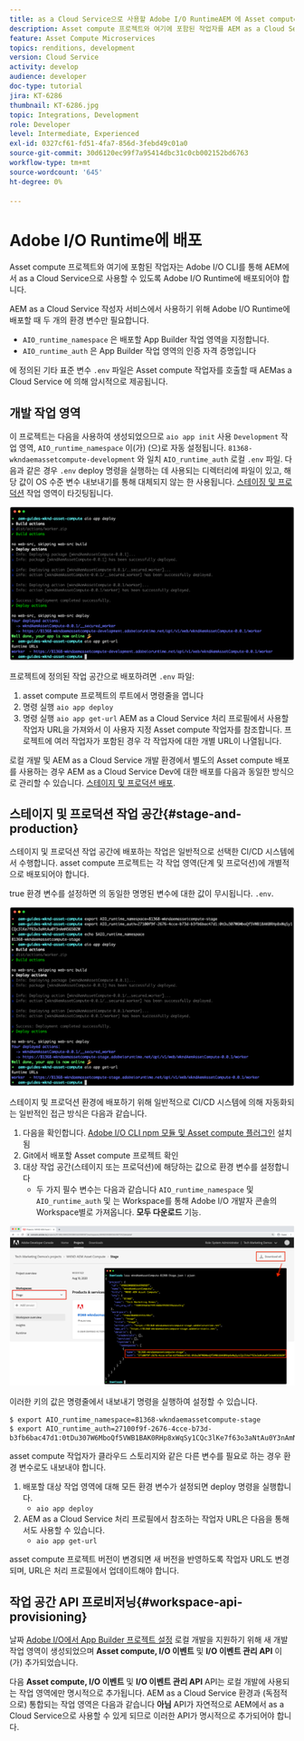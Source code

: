 ```yaml
---
title: as a Cloud Service으로 사용할 Adobe I/O RuntimeAEM 에 Asset compute 작업자 배포
description: Asset compute 프로젝트와 여기에 포함된 작업자를 AEM as a Cloud Service으로 사용하려면 Adobe I/O Runtime에 배포해야 합니다.
feature: Asset Compute Microservices
topics: renditions, development
version: Cloud Service
activity: develop
audience: developer
doc-type: tutorial
jira: KT-6286
thumbnail: KT-6286.jpg
topic: Integrations, Development
role: Developer
level: Intermediate, Experienced
exl-id: 0327cf61-fd51-4fa7-856d-3febd49c01a0
source-git-commit: 30d6120ec99f7a95414dbc31c0cb002152bd6763
workflow-type: tm+mt
source-wordcount: '645'
ht-degree: 0%

---
```


# Adobe I/O Runtime에 배포

Asset compute 프로젝트와 여기에 포함된 작업자는 Adobe I/O CLI를 통해 AEM에서 as a Cloud Service으로 사용할 수 있도록 Adobe I/O Runtime에 배포되어야 합니다.

AEM as a Cloud Service 작성자 서비스에서 사용하기 위해 Adobe I/O Runtime에 배포할 때 두 개의 환경 변수만 필요합니다.

+ `AIO_runtime_namespace` 은 배포할 App Builder 작업 영역을 지정합니다.
+ `AIO_runtime_auth` 은 App Builder 작업 영역의 인증 자격 증명입니다

에 정의된 기타 표준 변수 `.env` 파일은 Asset compute 작업자를 호출할 때 AEMas a Cloud Service 에 의해 암시적으로 제공됩니다.

## 개발 작업 영역

이 프로젝트는 다음을 사용하여 생성되었으므로 `aio app init` 사용 `Development` 작업 영역, `AIO_runtime_namespace` 이(가) (으)로 자동 설정됩니다. `81368-wkndaemassetcompute-development` 와 일치 `AIO_runtime_auth` 로컬 `.env` 파일.  다음과 같은 경우 `.env` deploy 명령을 실행하는 데 사용되는 디렉터리에 파일이 있고, 해당 값이 OS 수준 변수 내보내기를 통해 대체되지 않는 한 사용됩니다. [스테이징 및 프로덕션](#stage-and-production) 작업 영역이 타깃팅됩니다.

![.env 변수를 사용하여 aio 앱 배포](./assets/runtime/development__aio.png)

프로젝트에 정의된 작업 공간으로 배포하려면 `.env` 파일:

1. asset compute 프로젝트의 루트에서 명령줄을 엽니다
1. 명령 실행 `aio app deploy`
1. 명령 실행 `aio app get-url` AEM as a Cloud Service 처리 프로필에서 사용할 작업자 URL을 가져와서 이 사용자 지정 Asset compute 작업자를 참조합니다. 프로젝트에 여러 작업자가 포함된 경우 각 작업자에 대한 개별 URL이 나열됩니다.

로컬 개발 및 AEM as a Cloud Service 개발 환경에서 별도의 Asset compute 배포를 사용하는 경우 AEM as a Cloud Service Dev에 대한 배포를 다음과 동일한 방식으로 관리할 수 있습니다. [스테이지 및 프로덕션 배포](#stage-and-production).

## 스테이지 및 프로덕션 작업 공간{#stage-and-production}

스테이지 및 프로덕션 작업 공간에 배포하는 작업은 일반적으로 선택한 CI/CD 시스템에서 수행합니다. asset compute 프로젝트는 각 작업 영역(단계 및 프로덕션)에 개별적으로 배포되어야 합니다.

true 환경 변수를 설정하면 의 동일한 명명된 변수에 대한 값이 무시됩니다. `.env`.

![내보내기 변수를 사용하여 aio 앱 배포](./assets/runtime/stage__export-and-aio.png)

스테이지 및 프로덕션 환경에 배포하기 위해 일반적으로 CI/CD 시스템에 의해 자동화되는 일반적인 접근 방식은 다음과 같습니다.

1. 다음을 확인합니다. [Adobe I/O CLI npm 모듈 및 Asset compute 플러그인](../set-up/development-environment.md#aio) 설치됨
1. Git에서 배포할 Asset compute 프로젝트 확인
1. 대상 작업 공간(스테이지 또는 프로덕션)에 해당하는 값으로 환경 변수를 설정합니다
   + 두 가지 필수 변수는 다음과 같습니다 `AIO_runtime_namespace` 및 `AIO_runtime_auth` 및 는 Workspace를 통해 Adobe I/O 개발자 콘솔의 Workspace별로 가져옵니다. __모두 다운로드__ 기능.

![Adobe Developer 콘솔 - AIO 런타임 네임스페이스 및 인증](./assets/runtime/stage-auth-namespace.png)

이러한 키의 값은 명령줄에서 내보내기 명령을 실행하여 설정할 수 있습니다.

```
$ export AIO_runtime_namespace=81368-wkndaemassetcompute-stage
$ export AIO_runtime_auth=27100f9f-2676-4cce-b73d-b3fb6bac47d1:0tDu307W6MboQf5VWB1BAK0RHp8xWqSy1CQc3lKe7f63o3aNtAu0Y3nAmN56502W
```

asset compute 작업자가 클라우드 스토리지와 같은 다른 변수를 필요로 하는 경우 환경 변수로도 내보내야 합니다.

1. 배포할 대상 작업 영역에 대해 모든 환경 변수가 설정되면 deploy 명령을 실행합니다.
   + `aio app deploy`
1. AEM as a Cloud Service 처리 프로필에서 참조하는 작업자 URL은 다음을 통해서도 사용할 수 있습니다.
   + `aio app get-url`

asset compute 프로젝트 버전이 변경되면 새 버전을 반영하도록 작업자 URL도 변경되며, URL은 처리 프로필에서 업데이트해야 합니다.

## 작업 공간 API 프로비저닝{#workspace-api-provisioning}

날짜 [Adobe I/O에서 App Builder 프로젝트 설정](../set-up/app-builder.md) 로컬 개발을 지원하기 위해 새 개발 작업 영역이 생성되었으며 __Asset compute, I/O 이벤트__ 및 __I/O 이벤트 관리 API__ 이(가) 추가되었습니다.

다음 __Asset compute, I/O 이벤트__ 및 __I/O 이벤트 관리 API__ API는 로컬 개발에 사용되는 작업 영역에만 명시적으로 추가됩니다. AEM as a Cloud Service 환경과 (독점적으로) 통합되는 작업 영역은 다음과 같습니다 __아님__ API가 자연적으로 AEM에서 as a Cloud Service으로 사용할 수 있게 되므로 이러한 API가 명시적으로 추가되어야 합니다.
